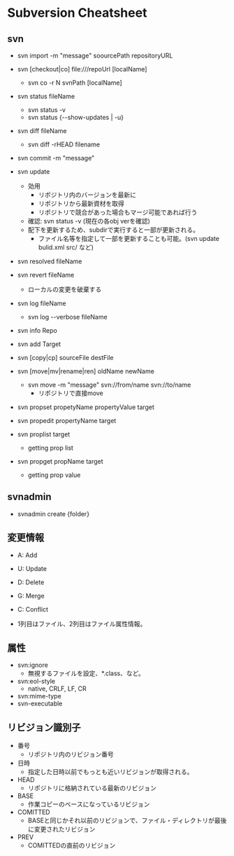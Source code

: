 # Subversion Cheatsheet
## svn
- svn import -m "message" soourcePath repositoryURL
- svn [checkout|co] file:///repoUrl [localName]
  - svn co -r N svnPath [localName]
- svn status fileName
  - svn status -v
  - svn status {--show-updates | -u}
- svn diff fileName
  - svn diff -rHEAD filename
- svn commit -m "message"

- svn update
  - 効用
    - リポジトリ内のバージョンを最新に
    - リポジトリから最新資材を取得
    - リポジトリで競合があった場合もマージ可能であれば行う
  - 確認: svn status -v (現在の各obj verを確認)
  - 配下を更新するため、subdirで実行すると一部が更新される。
    - ファイル名等を指定して一部を更新することも可能。(svn update bulid.xml src/ など)
- svn resolved fileName
- svn revert fileName
  - ローカルの変更を破棄する

- svn log fileName
  - svn log --verbose fileName
- svn info Repo
- svn add Target
- svn [copy|cp] sourceFile destFile
- svn [move|mv|rename|ren] oldName newName
  - svn move -m "message" svn://from/name svn://to/name
    - リポジトリで直接move
- svn propset propetyName propertyValue target
- svn propedit propertyName target
- svn proplist target
  - getting prop list
- svn propget propName target
  - getting prop value
## svnadmin
- svnadmin create {folder}
## 変更情報
- A: Add
- U: Update
- D: Delete
- G: Merge
- C: Conflict

- 1列目はファイル、2列目はファイル属性情報。
## 属性
- svn:ignore
  - 無視するファイルを設定、*.class、など。
- svn:eol-style
  - native, CRLF, LF, CR
- svn:mime-type
- svn-executable
## リビジョン識別子
- 番号
  - リポジトリ内のリビジョン番号
- 日時
  - 指定した日時以前でもっとも近いリビジョンが取得される。
- HEAD
  - リポジトリに格納されている最新のリビジョン
- BASE
  - 作業コピーのベースになっているリビジョン
- COMITTED
  - BASEと同じかそれ以前のリビジョンで、ファイル・ディレクトリが最後に変更されたリビジョン
- PREV
  - COMITTEDの直前のリビジョン
